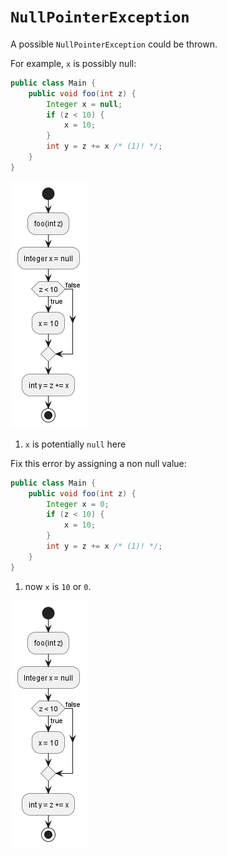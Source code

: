 # `NullPointerException`

A possible `NullPointerException` could be thrown.

For example, `x` is possibly null:
```java hl_lines="7"
public class Main {
    public void foo(int z) {
        Integer x = null;
        if (z < 10) {
            x = 10;
        }
        int y = z += x /* (1)! */;
    }
}
```
![Example PlantUML](images/null-error.png)

1. `x` is potentially `null` here

Fix this error by assigning a non null value:
```java hl_lines="3"
public class Main {
    public void foo(int z) {
        Integer x = 0;
        if (z < 10) {
            x = 10;
        }
        int y = z += x /* (1)! */;
    }
}
```

1. now `x` is `10` or `0`.

![Fixed Example PlantUML](images/null-fixed.png)